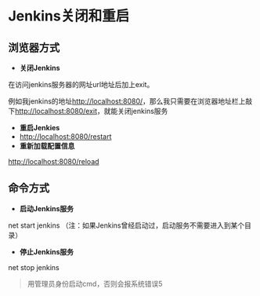 # Jenkins关闭和重启

## 浏览器方式

* **关闭Jenkins**

在访问jenkins服务器的网址url地址后加上exit。

例如我jenkins的地址[http://localhost:8080/](http://localhost:8080/)，那么我只需要在浏览器地址栏上敲下[http://localhost:8080/exit](http://localhost:8080/exit)，就能关闭jenkins服务

* **重启Jenkies**
* [http://localhost:8080/restart](http://localhost:8080/restart)
* **重新加载配置信息**

[http://localhost:8080/reload](http://localhost:8080/reload)

## 命令方式

* **启动Jenkins服务**

net start jenkins （注：如果Jenkins曾经启动过，启动服务不需要进入到某个目录）

* **停止Jenkins服务**

net stop jenkins

> 用管理员身份启动cmd，否则会报系统错误5


